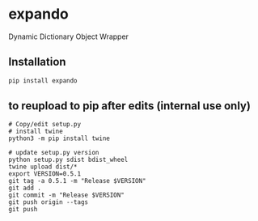 # expando
Dynamic Dictionary Object Wrapper

<!-- [![Build Status](https://travis-ci.org/robertzk/expando.svg?branch=master)](https://travis-ci.org/robertzk/expando)
[![Coverage Status](https://coveralls.io/repos/robertzk/expando/badge.svg?branch=master&service=github)](https://coveralls.io/github/robertzk/expando?branch=master)
[![CRAN\_Status\_Badge](http://www.r-pkg.org/badges/version/expando)](http://cran.r-project.org/package=expando)
[![Downloads](http://cranlogs.r-pkg.org/badges/expando)](http://cran.rstudio.com/package=expando) -->

## Installation

```python
pip install expando
```

## to reupload to pip after edits (internal use only)
```
# Copy/edit setup.py
# install twine
python3 -m pip install twine

# update setup.py version
python setup.py sdist bdist_wheel
twine upload dist/*
export VERSION=0.5.1
git tag -a 0.5.1 -m "Release $VERSION"
git add .
git commit -m "Release $VERSION"
git push origin --tags
git push
```